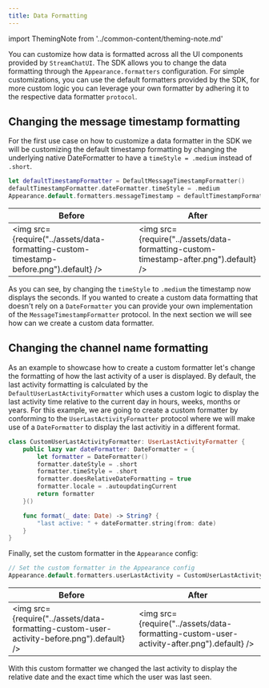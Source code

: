 ```yaml
---
title: Data Formatting
---
```


import ThemingNote from '../common-content/theming-note.md'

You can customize how data is formatted across all the UI components provided by `StreamChatUI`. The SDK allows you to change the data formatting through the `Appearance.formatters` configuration. For simple customizations, you can use the default formatters provided by the SDK, for more custom logic you can leverage your own formatter by adhering it to the respective data formatter `protocol`.

## Changing the message timestamp formatting

For the first use case on how to customize a data formatter in the SDK we will be customizing the default timestamp formatting by changing the underlying native DateFormatter to have a `timeStyle = .medium` instead of `.short`.

```swift
let defaultTimestampFormatter = DefaultMessageTimestampFormatter()
defaultTimestampFormatter.dateFormatter.timeStyle = .medium
Appearance.default.formatters.messageTimestamp = defaultTimestampFormatter
```
<ThemingNote/>

| Before  | After |
| ------------- | ------------- |
| <img src={require("../assets/data-formatting-custom-timestamp-before.png").default} /> | <img src={require("../assets/data-formatting-custom-timestamp-after.png").default} /> |

As you can see, by changing the `timeStyle` to `.medium` the timestamp now displays the seconds. If you wanted to create a custom data formatting that doesn't rely on a `DateFormatter` you can provide your own implementation of the `MessageTimestampFormatter` protocol. In the next section we will see how can we create a custom data formatter.

## Changing the channel name formatting

As an example to showcase how to create a custom formatter let's change the formatting of how the last activity of a user is displayed. By default, the last activity formatting is calculated by the `DefaultUserLastActivityFormatter` which uses a custom logic to display the last activity time relative to the current day in hours, weeks, months or years. For this example, we are going to create a custom formatter by conforming to the `UserLastActivityFormatter` protocol where we will make use of a `DateFormatter` to display the last activitiy in a different format.

```swift
class CustomUserLastActivityFormatter: UserLastActivityFormatter {
    public lazy var dateFormatter: DateFormatter = {
        let formatter = DateFormatter()
        formatter.dateStyle = .short
        formatter.timeStyle = .short
        formatter.doesRelativeDateFormatting = true
        formatter.locale = .autoupdatingCurrent
        return formatter
    }()

    func format(_ date: Date) -> String? {
        "last active: " + dateFormatter.string(from: date)
    }
}
```

Finally, set the custom formatter in the `Appearance` config:
```swift
// Set the custom formatter in the Appearance config
Appearance.default.formatters.userLastActivity = CustomUserLastActivityFormatter()
```

| Before  | After |
| ------------- | ------------- |
| <img src={require("../assets/data-formatting-custom-user-activity-before.png").default} /> | <img src={require("../assets/data-formatting-custom-user-activity-after.png").default} /> |

With this custom formatter we changed the last activity to display the relative date and the exact time which the user was last seen.